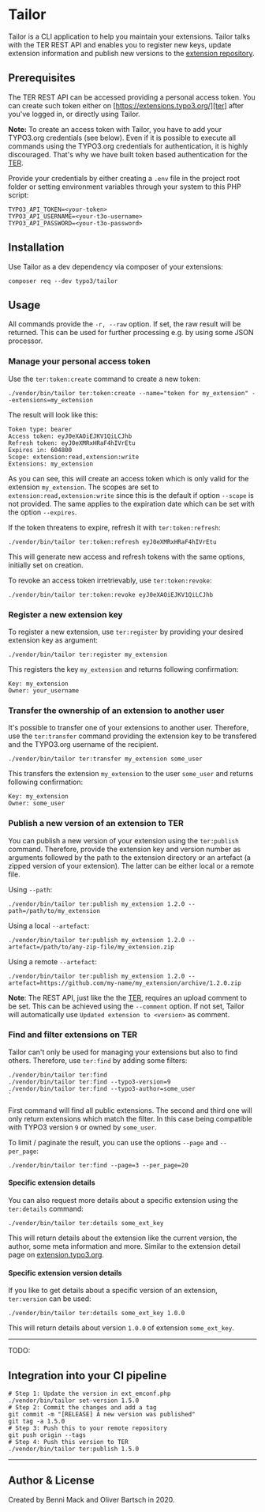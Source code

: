 # Tailor

Tailor is a CLI application to help you maintain your extensions. Tailor talks
with the TER REST API and enables you to register new keys, update extension
information and publish new versions to the [extension repository][ter].

## Prerequisites

The TER REST API can be accessed providing a personal access token.
You can create such token either on [https://extensions.typo3.org/][ter]
after you've logged in, or directly using Tailor.

**Note:** To create an access token with Tailor, you have to add your TYPO3.org
credentials (see below). Even if it is possible to execute all commands using
the TYPO3.org credentials for authentication, it is highly discouraged. That's
why we have built token based authentication for the [TER][ter].

Provide your credentials by either creating a `.env` file in the project root
folder or setting environment variables through your system to this PHP script:

    TYPO3_API_TOKEN=<your-token>
    TYPO3_API_USERNAME=<your-t3o-username>
    TYPO3_API_PASSWORD=<your-t3o-password>

## Installation

Use Tailor as a dev dependency via composer of your extensions:

    composer req --dev typo3/tailor

## Usage

All commands provide the `-r, --raw` option. If set, the raw result will
be returned. This can be used for further processing e.g. by using some
JSON processor.

### Manage your personal access token

Use the `ter:token:create` command to create a new token:

    ./vendor/bin/tailor ter:token:create --name="token for my_extension" --extensions=my_extension

The result will look like this:

    Token type: bearer
    Access token: eyJ0eXAOiEJKV1QiLCJhb
    Refresh token: eyJ0eXMRxHRaF4hIVrEtu
    Expires in: 604800
    Scope: extension:read,extension:write
    Extensions: my_extension
    
As you can see, this will create an access token which is only valid for the
extension `my_extension`. The scopes are set to `extension:read,extension:write`
since this is the default if option `--scope` is not provided. The same applies
to the expiration date which can be set with the option `--expires`.

If the token threatens to expire, refresh it with `ter:token:refresh`:

    ./vendor/bin/tailor ter:token:refresh eyJ0eXMRxHRaF4hIVrEtu
    
This will generate new access and refresh tokens with the same options,
initially set on creation.

To revoke an access token irretrievably, use `ter:token:revoke`:

    ./vendor/bin/tailor ter:token:revoke eyJ0eXAOiEJKV1QiLCJhb

### Register a new extension key

To register a new extension, use `ter:register` by providing your
desired extension key as argument:

    ./vendor/bin/tailor ter:register my_extension

This registers the key `my_extension` and returns following confirmation:

    Key: my_extension
    Owner: your_username
    

### Transfer the ownership of an extension to another user

It's possible to transfer one of your extensions to another user.
Therefore, use the `ter:transfer` command providing the extension key
to be transfered and the TYPO3.org username of the recipient.

    ./vendor/bin/tailor ter:transfer my_extension some_user
    
This transfers the extension `my_extension`  to the user `some_user`
and returns following confirmation:

    Key: my_extension
    Owner: some_user

### Publish a new version of an extension to TER

You can publish a new version of your extension using the `ter:publish`
command. Therefore, provide the extension key and version number as
arguments followed by the path to the extension directory or an artefact
(a zipped version of your extension). The latter can be either local or
a remote file.

Using `--path`:

    ./vendor/bin/tailor ter:publish my_extension 1.2.0 --path=/path/to/my_extension
    
Using a local `--artefact`:
    
    ./vendor/bin/tailor ter:publish my_extension 1.2.0 --artefact=/path/to/any-zip-file/my_extension.zip
    
Using a remote `--artefact`:

    ./vendor/bin/tailor ter:publish my_extension 1.2.0 --artefact=https://github.com/my-name/my_extension/archive/1.2.0.zip
    
**Note**: The REST API, just like the the [TER][ter], requires an
upload comment to be set. This can be achieved using the `--comment`
option. If not set, Tailor will automatically use
`Updated extension to <version>` as comment.

### Find and filter extensions on TER

Tailor can't only be used for managing your extensions but also
to find others. Therefore, use `ter:find` by adding some filters: 

    ./vendor/bin/tailor ter:find
    ./vendor/bin/tailor ter:find --typo3-version=9
    ./vendor/bin/tailor ter:find --typo3-author=some_user
    `
First command will find all public extensions. The second and third
one will only return extensions which match the filter. In this case
being compatible with TYPO3 version `9` or owned by `some_user`.

To limit / paginate the result, you can use the options `--page` and `--per_page`:

    ./vendor/bin/tailor ter:find --page=3 --per_page=20

#### Specific extension details

You can also request more details about a specific extension using
the `ter:details` command:

    ./vendor/bin/tailor ter:details some_ext_key
    
This will return details about the extension like the current version,
the author, some meta information and more. Similar to the extension
detail page on [extension.typo3.org][ter].

#### Specific extension version details

If you like to get details about a specific version of an extension,
`ter:version` can be used:

    ./vendor/bin/tailor ter:details some_ext_key 1.0.0
    
This will return details about version `1.0.0` of extension `some_ext_key`.

---
TODO:
## Integration into your CI pipeline

    # Step 1: Update the version in ext_emconf.php
    ./vendor/bin/tailor set-version 1.5.0
    # Step 2: Commit the changes and add a tag
    git commit -m "[RELEASE] A new version was published"
    git tag -a 1.5.0
    # Step 3: Push this to your remote repository
    git push origin --tags
    # Step 4: Push this version to TER
    ./vendor/bin/tailor ter:publish 1.5.0

---

## Author & License

Created by Benni Mack and Oliver Bartsch in 2020.

[ter]: https://extensions.typo3.org
